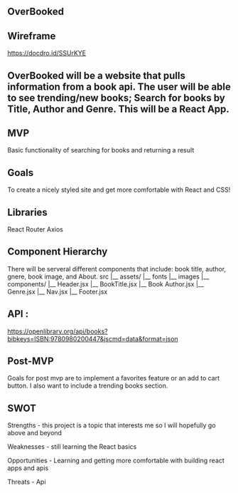 ## OverBooked

## Wireframe
https://docdro.id/SSUrKYE

## OverBooked will be a website that pulls information from a book api. The user will be able to see trending/new books; Search for books by Title, Author and Genre. This will be a React App.

## MVP
Basic functionality of searching for books and returning a result 

## Goals 
To create a nicely styled site and get more comfortable with React and CSS!

## Libraries
React Router
Axios

## Component Hierarchy
There will be serveral different components that include: book title, author, gnere, book image, and About.
src
|__ assets/
      |__ fonts
      |__ images
|__ components/
      |__ Header.jsx
      |__ BookTitle.jsx
      |__ Book Author.jsx
      |__ Genre.jsx
      |__ Nav.jsx
      |__ Footer.jsx

## API :
https://openlibrary.org/api/books?bibkeys=ISBN:9780980200447&jscmd=data&format=json

## Post-MVP
Goals for post mvp are to implement a favorites feature or an add to cart button. I also want to include a trending books section.

## SWOT
Strengths - this project is a topic that interests me so I will hopefully go above and beyond 

Weaknesses - still learning the React basics

Opportunities - Learning and getting more comfortable with building react apps and apis

Threats - Api
